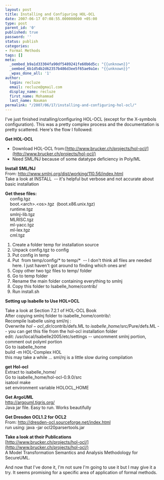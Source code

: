 ```yaml
---
layout: post
title: Installing and Configuring HOL-OCL
date: 2007-06-17 07:08:55.000000000 +05:00
type: post
parent_id: '0'
published: true
password: ''
status: publish
categories:
- Formal Methods
tags: []
meta:
  _oembed_b9a1d33304fa90df5489241fe60b6d5c: "{{unknown}}"
  _oembed_6b1d54b2d62357b486d3ee5f65ae9a1e: "{{unknown}}"
  _wpas_done_all: '1'
author:
  login: recluze
  email: recluze@gmail.com
  display_name: recluze
  first_name: Mohammad
  last_name: Nauman
permalink: "/2007/06/17/installing-and-configuring-hol-ocl/"
---
```

I've just finished installing/configuring HOL-OCL (except for the X-symbols configuration). This was a pretty complex process and the documentation is pretty scattered. Here's the flow I followed:

**Get HOL-OCL**

- Download HOL-OCL from:[http://www.brucker.ch/projects/hol-ocl/](http://www.brucker.ch/projects/hol-ocl/)
- Need SML/NJ because of some datatype deficiency in Poly/ML

**Install SML/NJ**  
From: http://www.smlnj.org/dist/working/110.56/index.html  
Take a look at INSTALL&nbsp; -- it's helpful but verbose and not accurate about basic installation

**Get these files:**   
&nbsp;&nbsp;&nbsp; config.tgz  
&nbsp;&nbsp;&nbsp; boot.\<arch\>.\<os\>.tgz&nbsp; (boot.x86.unix.tgz)  
&nbsp;&nbsp;&nbsp; runtime.tgz  
&nbsp;&nbsp;&nbsp; smlnj-lib.tgz  
&nbsp;&nbsp;&nbsp; MLRISC.tgz   
&nbsp;&nbsp;&nbsp; ml-yacc.tgz  
&nbsp;&nbsp;&nbsp; ml-lex.tgz  
&nbsp;&nbsp;&nbsp; cml.tgz

1. Create a folder temp for installation source 
2. Unpack config.tgz to config 
3. Put config in temp 
4. Put&nbsp; from temp/config/\* to temp/\*&nbsp; -- I don't think all files are needed here. I just haven't got around to finding which ones are! 
5. Copy other two tgz files to temp/ folder 
6. Go to temp folder 
7. Rename the main folder containing everything to smlnj
8. Copy this folder to Isabelle\_home/contrib/ 
9. Run install.sh 

**Setting up Isabelle to Use HOL+OCL**

Take a look at Section 7.2.1 of HOL-OCL Book   
After copying smlnj folder to isabelle\_home/contrib/:   
Recompile Isabelle using sml/nj :   
Overwrite $hol-ocl\_dir$/contrib/defs.ML to $isabelle\_home$/src/Pure/defs.ML -- you can get this file from the hol-ocl installation folder  
edit: /usr/local/Isabelle2005/etc/settings -- uncomment smlnj portion, comment out polyml portion  
Go to isabelle\_home  
build -m HOL-Complex HOL   
this may take a while ... sml/nj is a little slow during compilation

**get Hol-ocl**   
Extract to isabelle\_home/  
Go to isabelle\_home/hol-ocl-0.9.0/src   
isatool make   
set environment variable HOLOCL\_HOME

**Get ArgoUML**  
http://argouml.tigris.org/  
Java jar file. Easy to run. Works beautifully

**Get Dresden OCL1.2 for OCL2**  
From: http://dresden-ocl.sourceforge.net/index.html  
run using: java -jar ocl20parsertools.jar

**Take a look at their Publications**  
[http://www.brucker.ch/projects/hol-ocl/](http://www.brucker.ch/projects/hol-ocl/)  
A Model Transformation Semantics and Analysis Methodology for SecureUML.

And now that I've done it, I'm not sure I'm going to use it but I may give it a try. It seems promising for a specific area of application of formal methods.

